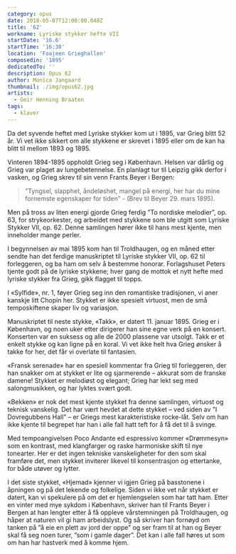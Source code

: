 ```yaml
---
category: opus
date: 2018-05-07T12:00:00.048Z
title: '62'
workname: Lyriske stykker hefte VII
startDate: '16.6'
startTime: '16:30'
location: 'Foajeen Grieghallen'
composedin: '1895'
dedicatedTo: ''
description: Opus 62
author: Monica Jangaard
thumbnail: ./img/opus62.jpg
artists:
  - Geir Henning Braaten
tags:
  - klaver
---
```

Da det syvende heftet med Lyriske stykker kom ut i 1895, var Grieg blitt 52 år. Vi vet ikke sikkert om alle stykkene er skrevet i 1895 eller om de kan ha blitt til mellom 1893 og 1895.

Vinteren 1894-1895 oppholdt Grieg seg i København. Helsen var dårlig og Grieg var plaget av lungebetennelse. En planlagt tur til Leipzig gikk derfor i vasken, og Grieg skrev til sin venn Frants Beyer i Bergen:  

> ”Tyngsel, slapphet, åndeløshet, mangel på energi, her har du mine fornemste egenskaper for tiden” - (Brev til Beyer 29. mars 1895).

Men på tross av liten energi gjorde Grieg ferdig ”To nordiske melodier”, op. 63, for strykeorkester, og arbeidet med stykkene som ble utgitt som Lyriske Stykker VII, op. 62. Denne samlingen hører ikke til hans mest kjente, men inneholder mange perler.

I begynnelsen av mai 1895 kom han til Troldhaugen, og en måned etter sendte han det ferdige manuskriptet til Lyriske stykker VII, op. 62 til forleggeren, og ba ham om selv å bestemme honorar. Forlagshuset Peters tjente godt på de lyriske stykkene; hver gang de mottok et nytt hefte med lyriske stykker fra Grieg, gikk flagget til topps.

I «Sylfide», nr. 1, føyer Grieg seg inn den romantiske tradisjonen, vi aner kanskje litt Chopin her. Stykket er ikke spesielt virtuost, men de små temposkiftene skaper liv og variasjon.

Manuskriptet til neste stykke, «Takk», er datert 11. januar 1895. Grieg er i København, og noen uker etter dirigerer han sine egne verk på en konsert. Konserten var en suksess og alle de 2000 plassene var utsolgt. Takk er et enkelt stykke og kan ligne på en koral. Vi vet ikke helt hva Grieg ønsker å takke for her, det får vi overlate til fantasien.

«Fransk serenade» har en spesiell kommentar fra Grieg til forleggeren, der han snakker om at stykket er lite og sjarmerende – akkurat som de franske damene! Stykket er melodiøst og elegant; Grieg har lekt seg med salongmusikken, og har lyktes svært godt.

«Bekken» er nok det mest kjente stykket fra denne samlingen, virtuost og teknisk vanskelig. Det har vært hevdet at dette stykket – ved siden av ”I Dovregubbens Hall” – er Griegs mest karakteristiske rocke-låt. Selv om han ikke kjente til begrepet har han i alle fall hatt teft for å få det til å svinge.

Med tempoangivelsen Poco Andante ed espressivo kommer «Drømmesyn» som en kontrast, med klangfarger og raske harmoniske skift til nye tonearter. Her er det ingen tekniske vanskeligheter for den som skal framføre det, men stykket inviterer likevel til konsentrasjon og ettertanke, for både utøver og lytter.

I det siste stykket, «Hjemad» kjenner vi igjen Grieg på basstonene i åpningen og på det lekende og folkelige. Siden vi ikke vet når stykket er datert, kan vi spekulere på om det er hjemlengselen som har tatt ham. Etter en vinter med mye sykdom i København, skriver han til Frants Beyer i Bergen at han lengter etter å få oppleve vårstemningen på Troldhaugen, og håper at naturen vil gi ham arbeidslyst. Og så skriver han fornøyd om tanken på ”å eie en plett av jord der oppe” og ser fram til at han og Beyer skal få seg noen turer, ”som i gamle dager”. Det kan i alle fall høres ut som om han har hastverk med å komme hjem.
